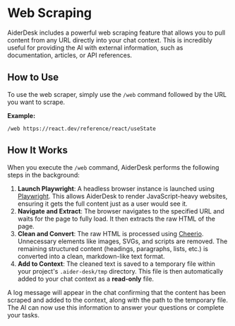 # Web Scraping

AiderDesk includes a powerful web scraping feature that allows you to pull content from any URL directly into your chat context. This is incredibly useful for providing the AI with external information, such as documentation, articles, or API references.

## How to Use

To use the web scraper, simply use the `/web` command followed by the URL you want to scrape.

**Example:**
```
/web https://react.dev/reference/react/useState
```

## How It Works

When you execute the `/web` command, AiderDesk performs the following steps in the background:

1.  **Launch Playwright**: A headless browser instance is launched using [Playwright](https://playwright.dev/). This allows AiderDesk to render JavaScript-heavy websites, ensuring it gets the full content just as a user would see it.
2.  **Navigate and Extract**: The browser navigates to the specified URL and waits for the page to fully load. It then extracts the raw HTML of the page.
3.  **Clean and Convert**: The raw HTML is processed using [Cheerio](https://cheerio.js.org/). Unnecessary elements like images, SVGs, and scripts are removed. The remaining structured content (headings, paragraphs, lists, etc.) is converted into a clean, markdown-like text format.
4.  **Add to Context**: The cleaned text is saved to a temporary file within your project's `.aider-desk/tmp` directory. This file is then automatically added to your chat context as a **read-only** file.

A log message will appear in the chat confirming that the content has been scraped and added to the context, along with the path to the temporary file. The AI can now use this information to answer your questions or complete your tasks.

